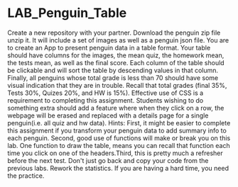 # LAB_Penguin_Table
Create a new repository with your partner. Download the penguin zip file unzip it. It will include a set of images as well as a penguin json file. You are to create an App to present penguin data in a table format.  Your table should have columns for the images, the mean quiz, the homework mean, the tests mean, as well as the final score. Each column of the table should be clickable and will sort the table by descending values in that column. Finally, all penguins whose total grade is less than 70 should have some visual indication that they are in trouble. Recall that total grades (final 35%, Tests 30%, Quizes 20%, and HW is 15%). Effective use of CSS is a requirement to completing this assignment.  Students wishing to do something extra should add a feature where when they click on a row, the webpage will be erased and replaced with a details page for a single penguin(i.e. all quiz and hw data).  Hints: First, it might be easier to complete this assignment if you transform your penguin data to add summary info to each penguin. Second, good use of functions will make or break you on this lab. One function to draw the table, means you can recall that function each time you click on one of the headers.Third, this is pretty much a refresher before the next test. Don't just go back and copy your code from the previous labs. Rework the statistics. If you are having a hard time, you need the practice.
